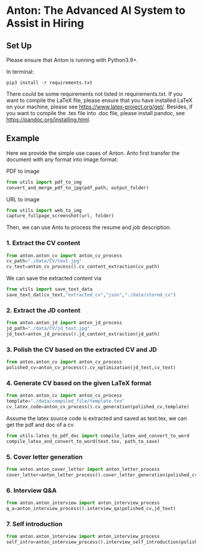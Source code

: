 # Anton: The Advanced AI System to Assist in Hiring

## Set Up
Please ensure that Anton is running with Python3.9+.

In terminal:
```shell
pip3 install -r requirements.txt
```
There could be some requirements not listed in requirements.txt. If you want to
compile the LaTeX file, please ensure that you have installed LaTeX on your machine, please see <https://www.latex-project.org/get/>. Besides, if you
want to compile the .tex file into .doc file, please install pandoc, see <https://pandoc.org/installing.html>.

## Example
Here we provide the simple use cases of Anton. Anto first transfer the document with any format  into image format:

PDF to image
```python
from utils import pdf_to_img
convert_and_merge_pdf_to_jpg(pdf_path, output_folder)
```
URL to image
```python
from utils import web_to_img
capture_fullpage_screenshot(url, folder)
```
Then, we can use Anto to process the resume and job description.
### 1. Extract the CV content
```python
from anton.anton_cv import anton_cv_process
cv_path="./data/CV/text.jpg"
cv_text=anton_cv_process().cv_content_extraction(cv_path)
```
We can save the extracted content via

```python
from utils import save_text_data
save_text_dat(cv_text,"extracted_cv","json","./data/stored_cv")
```

### 2. Extract the JD content
```python
from anton.anton_jd import anton_jd_process
jd_path="./data/CV/jd_text.jpg"
jd_text=anton_jd_process().jd_content_extraction(jd_path)
```

### 3. Polish the CV based on the extracted CV and JD
```python
from anton.anton_cv import anton_cv_process
polished_cv=anton_cv_process().cv_optimization(jd_text,cv_text)
```
### 4. Generate CV based on the given LaTeX format
```python
from anton.anton_cv import anton_cv_process
template="./data/compiled_file/template.tex"
cv_latex_code=anton_cv_process().cv_generation(polished_cv,template)
```

Assume the latex source code is extracted and saved as text.tex, we can get the pdf and doc of a cv
```python
from utils.latex_to_pdf_doc import compile_latex_and_convert_to_word
compile_latex_and_convert_to_word(text.tex, path_to_save)
```
### 5. Cover letter generation
```python
from anton.anton_cover_letter import anton_letter_process
cover_letter=anton_letter_process().cover_letter_generation(polished_cv,jd_text)
```
### 6. Interview Q&A
```python
from anton.anton_interview import anton_interview_process
q_a=anton_interview_process().interview_qa(polished_cv,jd_text)
```

### 7. Self introduction
```python
from anton.anton_interview import anton_interview_process
self_intro=anton_interview_process().interview_self_introduction(polished_cv,jd_text,'1') # 1 is the time of self introduction
```
